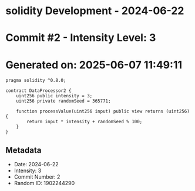﻿# solidity Development - 2024-06-22
# Commit #2 - Intensity Level: 3
# Generated on: 2025-06-07 11:49:11
```solidity
pragma solidity ^0.8.0;

contract DataProcessor2 {
    uint256 public intensity = 3;
    uint256 private randomSeed = 365771;

    function processValue(uint256 input) public view returns (uint256) {
        return input * intensity + randomSeed % 100;
    }
}
```
## Metadata
- Date: 2024-06-22
- Intensity: 3
- Commit Number: 2
- Random ID: 1902244290
